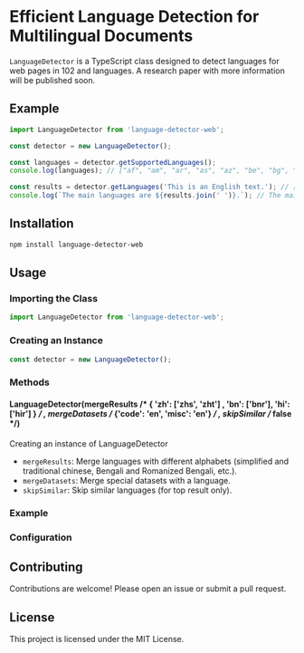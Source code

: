 # Efficient Language Detection for Multilingual Documents

`LanguageDetector` is a TypeScript class designed to detect languages for web pages in 102 and languages. A research paper with more information will be published soon.

## Example

```js
import LanguageDetector from 'language-detector-web';

const detector = new LanguageDetector();

const languages = detector.getSupportedLanguages();
console.log(languages); // ["af", "am", "ar", "as", "az", "be", "bg", "bn", "br", "bs", …]

const results = detector.getLanguages('This is an English text.'); // ['en']
console.log(`The main languages are ${results.join(' ')}.`); // The main languages are en.
```

## Installation

```sh
npm install language-detector-web
```

## Usage

### Importing the Class

```js
import LanguageDetector from 'language-detector-web';
```

### Creating an Instance

```js
const detector = new LanguageDetector();
```

### Methods

#### LanguageDetector(mergeResults /* { 'zh': ['zhs', 'zht'] , 'bn': ['bnr'], 'hi': ['hir'] } */ , mergeDatasets /* {'code': 'en', 'misc': 'en'} */ , skipSimilar /* false */)

Creating an instance of LanguageDetector

* ```mergeResults```: Merge languages with different alphabets (simplified and traditional chinese, Bengali and Romanized Bengali, etc.).
* ```mergeDatasets```: Merge special datasets with a language.
* ```skipSimilar```: Skip similar languages (for top result only).

### Example


### Configuration

## Contributing

Contributions are welcome! Please open an issue or submit a pull request.

## License

This project is licensed under the MIT License.